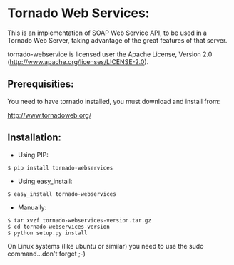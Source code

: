 Tornado Web Services:
=====================
This is an implementation of SOAP Web Service API, to be used in a Tornado Web Server,
taking advantage of the great features of that server.

tornado-webservice is licensed user the Apache License, Version 2.0
(http://www.apache.org/licenses/LICENSE-2.0).

Prerequisities:
---------------

You need to have tornado installed, you must download and install from:

http://www.tornadoweb.org/

Installation:
-------------
- Using PIP:
```
$ pip install tornado-webservices
```
- Using easy_install:
```
$ easy_install tornado-webservices
```
- Manually:
```
$ tar xvzf tornado-webservices-version.tar.gz
$ cd tornado-webservices-version
$ python setup.py install
```


On Linux systems (like ubuntu or similar)  you need to use the sudo command...don't forget ;-)

